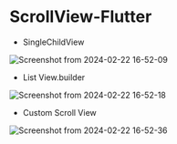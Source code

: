 # ScrollView-Flutter


- SingleChildView

  
![Screenshot from 2024-02-22 16-52-09](https://github.com/atulvesu/Scroll-View-Flutter/assets/157306983/d4a9d077-324a-4196-8e88-bca190f48dfa)


- List View.builder

  
![Screenshot from 2024-02-22 16-52-18](https://github.com/atulvesu/Scroll-View-Flutter/assets/157306983/806613e9-7f79-4af1-9879-a9e9b0820a51)



- Custom Scroll View
  
![Screenshot from 2024-02-22 16-52-36](https://github.com/atulvesu/Scroll-View-Flutter/assets/157306983/b4d37482-e279-4de5-ab8b-03757121a508)

